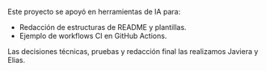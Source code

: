 Este proyecto se apoyó en herramientas de IA para:
- Redacción de estructuras de README y plantillas.
- Ejemplo de workflows CI en GitHub Actions.

Las decisiones técnicas, pruebas y redacción final las realizamos Javiera y Elias.
